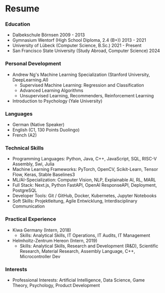 # Resume

### Education

- Dalbekschule Börnsen 2009 - 2013
- Gymnasium Wentorf (High School Diploma, 2.4 (B+)) 2013 - 2021
- University of Lübeck (Computer Science, B.Sc.) 2021 - Present
- San Francisco State University (Study Abroad, Computer Science) 2024

### Personal Development

- Andrew Ng's Machine Learning Specialization (Stanford University, DeepLearning.AI)
    - Supervised Machine Learning: Regression and Classification
    - Advanced Learning Algorithms
    - Unsupervised Learning, Recommenders, Reinforcement Learning
- Introduction to Psychology (Yale University)

### Languages

- German (Native Speaker)
- English (C1, 130 Points Duolingo)
- French (A2)

### Technical Skills

- Programming Languages: Python, Java, C++, JavaScript, SQL, RISC-V Assembly, Swi , Julia
- Machine Learning Frameworks: PyTorch, OpenCV, Scikit-Learn, Tensor Flow, Keras, Stable Baselines3
- ML/AI-Specialization: Computer Vision, NLP, Explainable AI, RL, MARL
- Full Stack: Next.js, Python FastAPI, OpenAI ResponseAPI, Deployment, PostgreSQL
- Developer Tools: Git / GitHub, Docker, Kubernetes, Jupyter Notebooks
- So ft Skills: Projektleitung, Agile Entwicklung, Interdisciplinary Communication

### Practical Experience

- Kiwa Germany (Intern, 2018)
    - Skills: Analytical Skills, IT Operations, IT Audits, IT Management
- Helmholtz-Zentrum Hereon (Intern, 2019)
    - Skills: Analytical Skills, Research and Development (R&D), Scientific Research, Material Research, Assembly Language, C++, Microcontroller Dev

### Interests

- Professional Interests: Artificial Intelligence, Data Science, Game Theory, Psychology, Product Development
